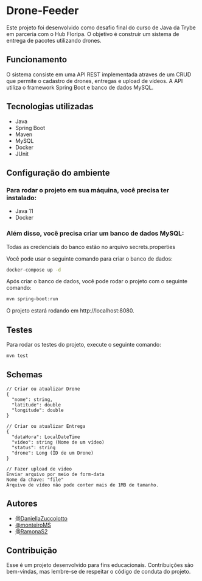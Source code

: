 # Drone-Feeder
Este projeto foi desenvolvido como desafio final do curso de Java da Trybe em parceria com o Hub Floripa. O objetivo é construir um sistema de entrega de pacotes utilizando drones.

## Funcionamento
O sistema consiste em uma API REST implementada atraves de um CRUD que permite o cadastro de drones, entregas e upload de vídeos. A API utiliza o framework Spring Boot e banco de dados MySQL.

## Tecnologias utilizadas
* Java
* Spring Boot
* Maven
* MySQL
* Docker
* JUnit

## Configuração do ambiente

### Para rodar o projeto em sua máquina, você precisa ter instalado:
* Java 11
* Docker

### Além disso, você precisa criar um banco de dados MySQL:

Todas as credenciais do banco estão no arquivo secrets.properties

Você pode usar o seguinte comando para criar o banco de dados:

```bash
docker-compose up -d
```

Após criar o banco de dados, você pode rodar o projeto com o seguinte comando:

```bash
mvn spring-boot:run
```

O projeto estará rodando em http://localhost:8080.

## Testes

Para rodar os testes do projeto, execute o seguinte comando:

```bash
mvn test
```

## Schemas

```
// Criar ou atualizar Drone
{
  "nome": string,
  "latitude": double
  "longitude": double
}

// Criar ou atualizar Entrega
{
  "dataHora": LocalDateTime
  "video": string (Nome de um vídeo)
  "status": string
  "drone": Long (ID de um Drone)
}

// Fazer upload de video
Enviar arquivo por meio de form-data
Nome da chave: "file"
Arquivo de vídeo não pode conter mais de 1MB de tamanho.
```

## Autores

- [@DaniellaZuccolotto](https://github.com/DaniellaZuccolotto)
- [@monteiroMS](https://github.com/monteiroMS)
- [@RamonaS2](https://github.com/RamonaS2)

## Contribuição
Esse é um projeto desenvolvido para fins educacionais. Contribuições são bem-vindas, mas lembre-se de respeitar o código de conduta do projeto.
